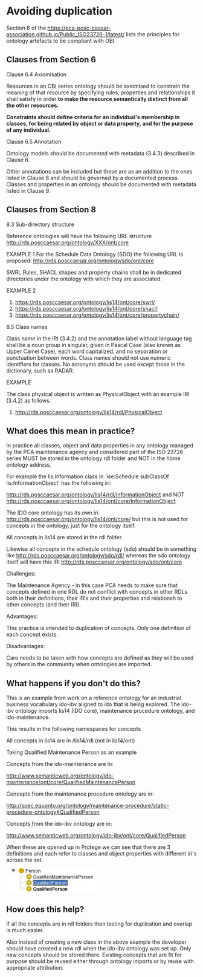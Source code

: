 # Avoiding duplication

Section 6 of the https://pca-posc-caesar-association.github.io/Public_ISO23726-1/latest/ lists the principles for ontology artefacts to be compliant with OBI.

## Clauses from Section 6

Clause 6.4 Axiomisation

Resources in an OBI series ontology should be axiomised to constrain the meaning of that resource by specifying rules, properties and relationships it shall satisfy in order **to make the resource semantically distinct from all the other resources.** 

**Constraints should define criteria for an individual's membership in classes, for being related by object or data property, and for the purpose of any individual.**

Clause 6.5 Annotation

Ontology models should be documented with metadata (3.4.3) described in Clause 8.

Other annotations can be included but these are as an addition to the ones listed in Clause 8 and should be governed by a documented process.
Classes and properties in an ontology should be documented with metadata listed in Clause 9.

## Clauses from Section 8

8.3 Sub-directory structure

Reference ontologies will have the following URL structure http://rds.posccaesar.org/ontology/XXX/ont/core

EXAMPLE 1
For the Schedule Data Ontology (SDO) the following URL is proposed: http://rds.posccaesar.org/ontology/sdo/ont/core

SWRL Rules, SHACL shapes and property chains shall be in dedicated directories under the ontology with which they are associated.

EXAMPLE 2
1. https://rds.posccaesar.org/ontology/lis14/ont/core/swrl/ 
2. https://rds.posccaesar.org/ontology/lis14/ont/core/shacl/ 
3. https://rds.posccaesar.org/ontology/lis14/ont/core/propertychain/

8.5 Class names

Class name in the IRI (3.4.2) and the annotation label without language tag shall be a noun group in singular, given in Pascal Case (also known as Upper Camel Case), each word capitalized, and no separation or punctuation between words. Class names should not use numeric identifiers for classes. No acronyms should be used except those in the dictionary, such as RADAR.

EXAMPLE

The class physical object is written as PhysicalObject with an example IRI (3.4.2) as follows.
1. http://rds.posccaesar.org/ontology/lis14/rdl/PhysicalObject

## What does this mean in practice?

In practice all classes, object and data properties in any ontology managed by the PCA maintenance agency and considered part of the ISO 23726 series MUST be stored in the ontology rdl folder and NOT in the home ontology address.

For example the lis:Information class in `ise:Schedule subClassOf lis:InformationObject' has the following iri: 

http://rds.posccaesar.org/ontology/lis14/rdl/InformationObject and NOT http://rds.posccaesar.org/ontology/lis14/ont/core/InformationObject 

The IDO core ontology has its own iri http://rds.posccaesar.org/ontology/lis14/ont/core/ but this is not used for concepts in the ontology, just for the ontology itself.

All concepts in lis14 are stored in the rdl folder. 

Likewise all concepts in the schedule ontology (sdo) should be in something like http://rds.posccaesar.org/ontology/sdo/rdl/ whereas the sdo ontology itself will have this IRI http://rds.posccaesar.org/ontology/sdo/ont/core

Challenges:

The Maintenance Agency - in this case PCA needs to make sure that concepts defined in one RDL do not conflict with concepts in other RDLs both in their definitions, their IRIs and their properties and relationsh to other concepts (and their IRI). 

Advantages: 

This practice is intended to duplication of concepts. Only one definition of each concept exists.  

Disadvantages:

Care needs to be taken with how concepts are defined as they will be used by others in the community when ontologies are imported.


## What happens if you don't do this?

This is an example from work on a reference ontology for an industrial  business vocabulary ido-ibv aligned to ido that is being explored. The ido-ibv ontology imports lis14 (IDO core), maintenance procedure ontology, and ido-maintenance. 

This results in the following namespaces for concepts

All concepts in lis14 are in /lis14/rdl (not in lis14/ont)

Taking Qualified Maintenance Person as an example

Concepts from the ido-maintenance are in: 

http://www.semanticweb.org/ontology/ido-maintenance/ont/core/QualifiedMaintenancePerson

Concepts from the maintenance procedure ontology are in:

http://spec.equonto.org/ontology/maintenance-procedure/static-procedure-ontology#QualifiedPerson

Concepts from the ido-ibv ontology are in: 

http://www.semanticweb.org/ontology/ido-ibv/ont/core/QualifiedPerson

When these are opened up in Protege we can see that there are 3 definitions and each refer to classes and object properties with different iri's across the set. 

![protegesnip](person_iri.JPG "Example from Protege for multiple versions with different namespaces and references to concepts with different namespaces")

## How does this help?


If all the concepts are in rdl folders then testing for duplication and overlap is much easier. 

Also instead of creating a new class in the above example the developer should have created a new rdl when the ido-ibv ontology was set up. Only new concepts should be stored there. Existing concepts that are fit for purpose should be reused either through ontology imports or by reuse with appropriate attribution. 




